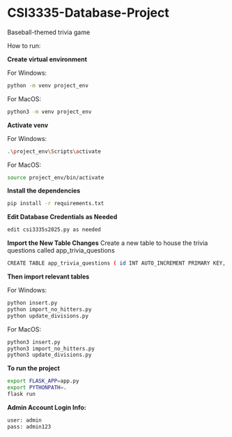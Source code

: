 # CSI3335-Database-Project
Baseball-themed trivia game

How to run:

**Create virtual environment**

For Windows:
```bash
python -m venv project_env
```
For MacOS:
```bash
python3 -m venv project_env
```



**Activate venv**

For Windows:
```bash
.\project_env\Scripts\activate
```
For MacOS:
```bash
source project_env/bin/activate
```



**Install the dependencies**
```bash
pip install -r requirements.txt
```



**Edit Database Credentials as Needed**
```bash
edit csi3335s2025.py as needed
```



**Import the New Table Changes**
Create a new table to house the trivia questions called app_trivia_questions
```bash
CREATE TABLE app_trivia_questions ( id INT AUTO_INCREMENT PRIMARY KEY, difficulty VARCHAR(20), template TEXT, fetchers TEXT, sql_template TEXT, wrong_sql_template TEXT);
```



**Then import relevant tables**

For Windows:
```bash
python insert.py
python import_no_hitters.py
python update_divisions.py
```
For MacOS:
```bash
python3 insert.py
python3 import_no_hitters.py
python3 update_divisions.py
```



**To run the project**
```bash
export FLASK_APP=app.py
export PYTHONPATH=.
flask run
```



**Admin Account Login Info:**
```bash
user: admin
pass: admin123
```